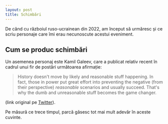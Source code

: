 ```yaml
---
layout: post
title: Schimbări
---
```


De când cu războiul ruso-ucrainean din 2022, am început să urmăresc și ce scriu personaje care îmi erau necunoscute acestui eveniment.

## Cum se produc schimbări

Un asemenea personaj este Kamil Galeev, care a publicat relativ recent în cadrul unui fir de postări următoarea afirmație:

> History doesn't move by likely and reasonable stuff happening. In fact, those in power put great effort into preventing the negative (from their perspective) *reasonable* scenarios and usually succeed. That's why the dumb and unreasonable stuff becomes the game changer.

(link original pe [Twitter](https://mobile.twitter.com/kamilkazani/status/1559914987572838405)).

Pe măsură ce trece timpul, parcă găsesc tot mai mult adevăr în aceste cuvinte.

